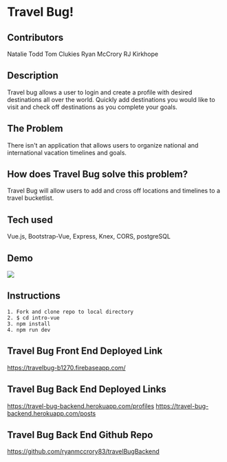 # Travel Bug!

## Contributors

Natalie Todd
Tom Clukies
Ryan McCrory
RJ Kirkhope

## Description

Travel bug allows a user to login and create a profile with desired destinations all over the world. Quickly add destinations you would like to visit and check off destinations as you complete your goals.

## The Problem

There isn't an application that allows users to organize national and international vacation timelines and goals.

## How does Travel Bug solve this problem?

Travel Bug will allow users to add and cross off locations and timelines to a travel bucketlist.

## Tech used

Vue.js, Bootstrap-Vue, Express, Knex, CORS, postgreSQL

## Demo
![](./travelBugDemoGif.gif)

## Instructions

    1. Fork and clone repo to local directory
    2. $ cd intro-vue
    3. npm install
    4. npm run dev

## Travel Bug Front End Deployed Link

https://travelbug-b1270.firebaseapp.com/

## Travel Bug Back End Deployed Links

https://travel-bug-backend.herokuapp.com/profiles
https://travel-bug-backend.herokuapp.com/posts

## Travel Bug Back End Github Repo

https://github.com/ryanmccrory83/travelBugBackend

